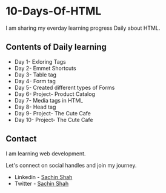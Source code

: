 # 10-Days-Of-HTML

I am sharing my everday learning progress Daily about HTML.

## Contents of Daily learning

- Day 1- Exloring Tags
- Day 2- Emmet Shortcuts
- Day 3- Table tag
- Day 4- Form tag
- Day 5- Created different types of Forms
- Day 6- Project- Product Catalog
- Day 7- Media tags in HTML
- Day 8- Head tag
- Day 9- Project- The Cute Cafe
- Day 10- Project- The Cute Cafe

## Contact

I am learning web development. 

Let's connect on social handles and join my journey.

- Linkedin - [Sachin Shah](https://linkedin.com/in/imsachinshah)
- Twitter - [Sachin Shah](https://twitter.com/imsachinshah0)